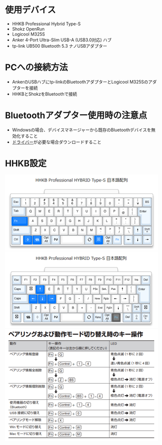 # 使用デバイス
* HHKB Professional Hybrid Type-S
* Shokz OpenRun
* Logicool M325S
* Anker 4-Port Ultra-Slim USB-A (USB3.0対応) ハブ
* tp-link UB500 Bluetooth 5.3 ナノUSBアダプター

# PCへの接続方法
* AnkerのUSBハブにtp-linkのBluetoothアダプターとLogicool M325Sのアダプターを接続
* HHKBとShokzをBluetoothで接続

# Bluetoothアダプター使用時の注意点
* Windowsの場合、デバイスマネージャーから既存のBluetoothデバイスを無効化すること
* [ドライバー](https://www.tp-link.com/jp/support/download/)が必要な場合ダウンロードすること

# HHKB設定
![](./img/hhkb/standard.png)  
![](./img/hhkb/fn.png)  
![](./img/hhkb/pairing.png)